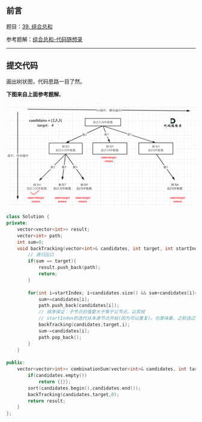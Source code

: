 ## 前言

题目：[39. 组合总和](https://leetcode-cn.com/problems/combination-sum/)

参考题解：[组合总和-代码随想录](https://github.com/youngyangyang04/leetcode-master/blob/master/problems/0039.%E7%BB%84%E5%90%88%E6%80%BB%E5%92%8C.md)

---

## 提交代码

画出树状图，代码思路一目了然。

**下图来自上面参考题解**。

![组合总和-剪枝](39_组合总和.assets/组合总和-剪枝.png)

```c++
class Solution {
private:
    vector<vector<int>> result;
    vector<int> path;
    int sum=0;
    void backTracking(vector<int>& candidates, int target, int startIndex){
        // 递归出口
        if(sum == target){
            result.push_back(path);
            return;
        }
        
        for(int i=startIndex; i<candidates.size() && sum+candidates[i]<=target; i++){
            sum+=candidates[i];
            path.push_back(candidates[i]);
            // 排序保证：子节点的值要大于等于父节点。以剪枝
            // startIndex的迭代从本身节点开始(因为可以重复)。也意味着，之前选过的数不能再选,组合不会重复
            backTracking(candidates,target,i); 
            sum-=candidates[i];
            path.pop_back();
        }
    }

public:
    vector<vector<int>> combinationSum(vector<int>& candidates, int target) {
        if(candidates.empty())
            return {{}};
        sort(candidates.begin(),candidates.end());
        backTracking(candidates,target,0);
        return result;
    }
};
```


